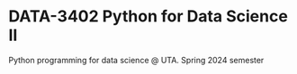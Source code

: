 # DATA-3402 Python for Data Science II 
Python programming for data science @ UTA.
Spring 2024 semester
